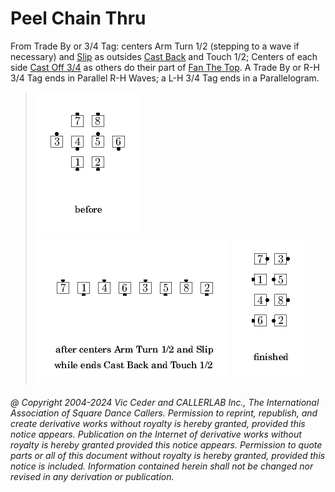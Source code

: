 
# Peel Chain Thru

From Trade By or 3/4 Tag:
centers Arm Turn 1/2 (stepping to a wave if necessary) and [Slip](../a2/slip.md)
as outsides [Cast Back](../c1/cast_back.md) and
Touch 1/2; Centers of each side
[Cast Off 3/4](../ms/cast_off_three_quarters.md) as others do
their part of [Fan The Top](../plus/fan_the_top.md).
A Trade By or R-H 3/4 Tag ends in Parallel R-H Waves;
a L-H 3/4 Tag ends in a Parallelogram.

> 
> ![alt](peel_chain_thru-1.png)
> ![alt](peel_chain_thru-2.png)
> ![alt](peel_chain_thru-3.png)
> 

###### @ Copyright 2004-2024 Vic Ceder and CALLERLAB Inc., The International Association of Square Dance Callers. Permission to reprint, republish, and create derivative works without royalty is hereby granted, provided this notice appears. Publication on the Internet of derivative works without royalty is hereby granted provided this notice appears. Permission to quote parts or all of this document without royalty is hereby granted, provided this notice is included. Information contained herein shall not be changed nor revised in any derivation or publication.
